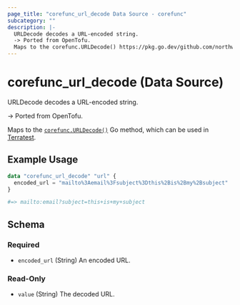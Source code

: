 ```yaml
---
page_title: "corefunc_url_decode Data Source - corefunc"
subcategory: ""
description: |-
  URLDecode decodes a URL-encoded string.
  -> Ported from OpenTofu.
  Maps to the corefunc.URLDecode() https://pkg.go.dev/github.com/northwood-labs/terraform-provider-corefunc/corefunc#URLDecode Go method, which can be used in Terratest https://terratest.gruntwork.io.
---
```


# corefunc_url_decode (Data Source)

URLDecode decodes a URL-encoded string.

-> Ported from OpenTofu.

Maps to the [`corefunc.URLDecode()`](https://pkg.go.dev/github.com/northwood-labs/terraform-provider-corefunc/corefunc#URLDecode) Go method, which can be used in [Terratest](https://terratest.gruntwork.io).

## Example Usage

```terraform
data "corefunc_url_decode" "url" {
  encoded_url = "mailto%3Aemail%3Fsubject%3Dthis%2Bis%2Bmy%2Bsubject"
}

#=> mailto:email?subject=this+is+my+subject
```

<!-- schema generated by tfplugindocs -->
## Schema

### Required

- `encoded_url` (String) An encoded URL.

### Read-Only

- `value` (String) The decoded URL.

<!-- Preview the provider docs with the Terraform registry provider docs preview tool: https://registry.terraform.io/tools/doc-preview -->
